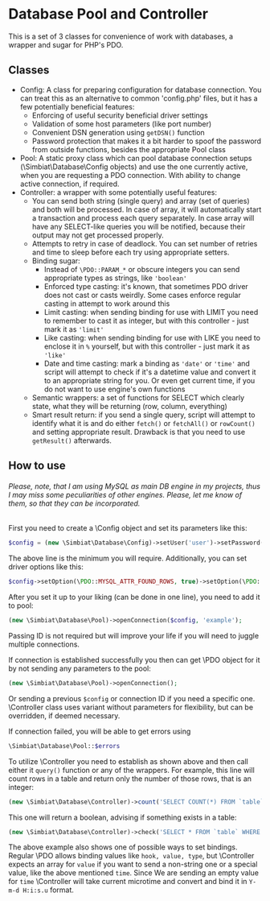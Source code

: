 # Database Pool and Controller
This is a set of 3 classes for convenience of work with databases, a wrapper and sugar for PHP's PDO.

## Classes
- Config: A class for preparing configuration for database connection. You can treat this as an alternative to common 'config.php' files, but it has a few potentially beneficial features:
  - Enforcing of useful security beneficial driver settings
  - Validation of some host parameters (like port number)
  - Convenient DSN generation using `getDSN()` function
  - Password protection that makes it a bit harder to spoof the password from outside functions, besides the appropriate Pool class
- Pool: A static proxy class which can pool database connection setups (\Simbiat\Database\Config objects) and use the one currently active, when you are requesting a PDO connection. With ability to change active connection, if required.
- Controller: a wrapper with some potentially useful features:
  - You can send both string (single query) and array (set of queries) and both will be processed. In case of array, it will automatically start a transaction and process each query separately. In case array will have any SELECT-like queries you will be notified, because their output may not get processed properly.
  - Attempts to retry in case of deadlock. You can set number of retries and time to sleep before each try using appropriate setters.
  - Binding sugar:
    - Instead of `\PDO::PARAM_*` or obscure integers you can send appropriate types as strings, like `'boolean'`
    - Enforced type casting: it's known, that sometimes PDO driver does not cast or casts weirdly. Some cases enforce regular casting in attempt to work around this
    - Limit casting: when sending binding for use with LIMIT you need to remember to cast it as integer, but with this controller - just mark it as `'limit'`
    - Like casting: when sending binding for use with LIKE  you need to enclose it in `%` yourself, but with this controller - just mark it as `'like'`
    - Date and time casting: mark a binding as `'date'` or `'time'` and script will attempt to check if it's a datetime value and convert it to an appropriate string for you. Or even get current time, if you do not want to use engine's own functions
  - Semantic wrappers: a set of functions for SELECT which clearly state, what they will be returning (row, column, everything)
  - Smart result return: if you send a single query, script will attempt to identify what it is and do either `fetch()` or `fetchAll()` or `rowCount()` and setting appropriate result. Drawback is that you need to use `getResult()` afterwards.

## How to use
###### *Please, note, that I am using MySQL as main DB engine in my projects, thus I may miss some peculiarities of other engines. Please, let me know of them, so that they can be incorporated.*

First you need to create a \Config object and set its parameters like this:
```php
$config = (new \Simbiat\Database\Config)->setUser('user')->setPassword('password')->setDB('database');
```
The above line is the minimum you will require. Additionally, you can set driver options like this:
```php
$config->setOption(\PDO::MYSQL_ATTR_FOUND_ROWS, true)->setOption(\PDO::MYSQL_ATTR_INIT_COMMAND, 'SET @@global.character_set_client = \'utf8mb4\', @@global.character_set_connection = \'utf8mb4\', @@global.character_set_database = \'utf8mb4\', @@global.character_set_results = \'utf8mb4\', @@global.character_set_server = \'utf8mb4\', @@global.time_zone=\'+00:00\'');
```
After you set it up to your liking (can be done in one line), you need to add it to pool:
```php
(new \Simbiat\Database\Pool)->openConnection($config, 'example');
```
Passing ID is not required but will improve your life if you will need to juggle multiple connections.

If connection is established successfully you then can get \PDO object for it by not sending any parameters to the pool:
```php
(new \Simbiat\Database\Pool)->openConnection();
```
Or sending a previous `$config` or connection ID if you need a specific one. \Controller class uses variant without parameters for flexibility, but can be overridden, if deemed necessary.

If connection failed, you will be able to get errors using
```php
\Simbiat\Database\Pool::$errors
```

To utilize \Controller you need to establish as shown above and then call either it `query()` function or any of the wrappers. For example, this line will count rows in a table and return only the number of those rows, that is an integer:
```php
(new \Simbiat\Database\Controller)->count('SELECT COUNT(*) FROM `table`');
```
This one will return a boolean, advising if something exists in a table:
```php
(new \Simbiat\Database\Controller)->check('SELECT * FROM `table` WHERE `time`=:value', [':value'=>['', 'time']]);
```
The above example also shows one of possible ways to set bindings. Regular \PDO allows binding values like `hook, value, type`, but \Controller expects an array for `value` if you want to send a non-string one or a special value, like the above mentioned `time`. Since We are sending an empty value for `time` \Controller will take current microtime and convert and bind it in `Y-m-d H:i:s.u` format.
